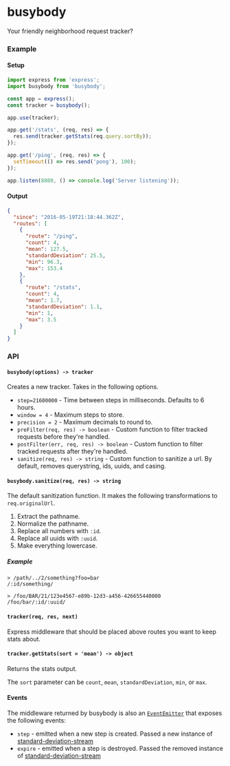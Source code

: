 # busybody

Your friendly neighborhood request tracker?

### Example

#### Setup
```js
import express from 'express';
import busybody from 'busybody';

const app = express();
const tracker = busybody();

app.use(tracker);

app.get('/stats', (req, res) => {
  res.send(tracker.getStats(req.query.sortBy));
});

app.get('/ping', (req, res) => {
  setTimeout(() => res.send('pong'), 100);
});

app.listen(8080, () => console.log('Server listening'));
```

#### Output
```json
{
  "since": "2016-05-19T21:18:44.362Z",
  "routes": [
    {
      "route": "/ping",
      "count": 4,
      "mean": 127.5,
      "standardDeviation": 25.5,
      "min": 96.3,
      "max": 153.4
    },
    {
      "route": "/stats",
      "count": 4,
      "mean": 1.7,
      "standardDeviation": 1.1,
      "min": 1,
      "max": 3.5
    }
  ]
}
```

### API

#### `busybody(options) -> tracker`
Creates a new tracker. Takes in the following options.
 * `step=21600000` - Time between steps in milliseconds. Defaults to 6 hours.
 * `window = 4` - Maximum steps to store.
 * `precision = 2` - Maximum decimals to round to.
 * `preFilter(req, res) -> boolean` - Custom function to filter tracked requests before they're handled.
 * `postFilter(err, req, res) -> boolean` - Custom function to filter tracked requests after they're handled.
 * `sanitize(req, res) -> string` - Custom function to sanitize a url. By default, removes querystring, ids, uuids, and casing.

#### `busybody.sanitize(req, res) -> string`
The default sanitization function. It makes the following transformations to `req.originalUrl`.
 1. Extract the pathname.
 2. Normalize the pathname.
 3. Replace all numbers with `:id`.
 4. Replace all uuids with `:uuid`.
 5. Make everything lowercase.

##### Example
```
> /path/../2/something?foo=bar
/:id/something/

> /foo/BAR/21/123e4567-e89b-12d3-a456-426655440000
/foo/bar/:id/:uuid/
```

#### `tracker(req, res, next)`
Express middleware that should be placed
above routes you want to keep stats about.

#### `tracker.getStats(sort = 'mean') -> object`
Returns the stats output.

The `sort` parameter can be `count`, `mean`, `standardDeviation`, `min`, or `max`.

#### Events
The middleware returned by busybody is also an [`EventEmitter`](https://nodejs.org/api/events.html#events_class_eventemitter) that exposes
the following events:
 * `step` - emitted when a new step is created. Passed a new instance of [standard-deviation-stream](https://github.com/nathanpeck/standard-deviation-stream)
 * `expire` - emitted when a step is destroyed. Passed the removed instance of [standard-deviation-stream](https://github.com/nathanpeck/standard-deviation-stream)
